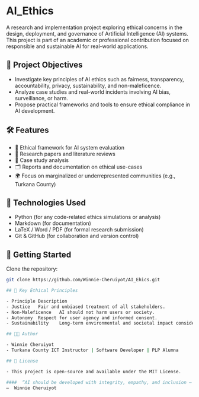 # AI_Ethics

A research and implementation project exploring ethical concerns in the design, deployment, and governance of Artificial Intelligence (AI) systems. This project is part of an academic or professional contribution focused on responsible and sustainable AI for real-world applications.

## 📌 Project Objectives

- Investigate key principles of AI ethics such as fairness, transparency, accountability, privacy, sustainability, and non-maleficence.
- Analyze case studies and real-world incidents involving AI bias, surveillance, or harm.
- Propose practical frameworks and tools to ensure ethical compliance in AI development.

## 🛠️ Features

- 🧠 Ethical framework for AI system evaluation
- 📄 Research papers and literature reviews
- 🧪 Case study analysis
- 🗂️ Reports and documentation on ethical use-cases
- 🌍 Focus on marginalized or underrepresented communities (e.g., Turkana County)

## 🧪 Technologies Used

- Python (for any code-related ethics simulations or analysis)
- Markdown (for documentation)
- LaTeX / Word / PDF (for formal research submission)
- Git & GitHub (for collaboration and version control)

## 🚀 Getting Started

Clone the repository:
```bash
git clone https://github.com/Winnie-Cheruiyot/AI_Ehics.git

## 🧠 Key Ethical Principles

- Principle	Description
- Justice	Fair and unbiased treatment of all stakeholders.
- Non-Maleficence	AI should not harm users or society.
- Autonomy	Respect for user agency and informed consent.
- Sustainability	Long-term environmental and societal impact considered.

## 👩‍💻 Author

- Winnie Cheruiyot
- Turkana County ICT Instructor | Software Developer | PLP Alumna

## 📄 License

- This project is open-source and available under the MIT License.

####  “AI should be developed with integrity, empathy, and inclusion — not just intelligence.”
—  Winnie Cheruiyot








